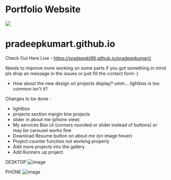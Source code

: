 # Portfolio Website 
<a href="https://hits.seeyoufarm.com"><img src="https://hits.seeyoufarm.com/api/count/incr/badge.svg?url=https%3A%2F%2Fgithub.com%2Fpradeepkumart.github.io&count_bg=%23443DC8&title_bg=%23272753&icon=codersrank.svg&icon_color=%23F1F1F1&title=hits&edge_flat=false"/></a>

# pradeepkumart.github.io

Check Out Here Live - https://pradeepkt96.github.io/pradeepkumart/

Needs to improve more working on some parts if you got something in mind pls drop an message in the issues or just fill the contact form :)
* How about the new design on projects display? umm... lightbox is too common isn't it?

Changes to be done - 
* lightbox
* projects section margin btw projects
* slider in about me (phone view)
* My services Box UI (corners rounded or slider instead of buttons) or may be carousel works fine
* Download Resume button on about me (on image hover)
* Project counter function not working properly
* Add more projects into the gallery
* Add Runners up project


DESKTOP
![image](https://user-images.githubusercontent.com/59584173/127740973-5244b475-7a8a-441a-b076-ea6f91b3bbbb.png)

PHONE
![image](https://user-images.githubusercontent.com/59584173/127740994-6a46d4e1-2f7d-4b16-841f-3795e1f3ff0c.png)



<!-- Personal Website repository
-will be using different libraries
-free images
-vector images
-recommendations photos error
-projects demp


Particle.js

lightbox

freepik

lootie files

threejs and webgl learning
 -->
